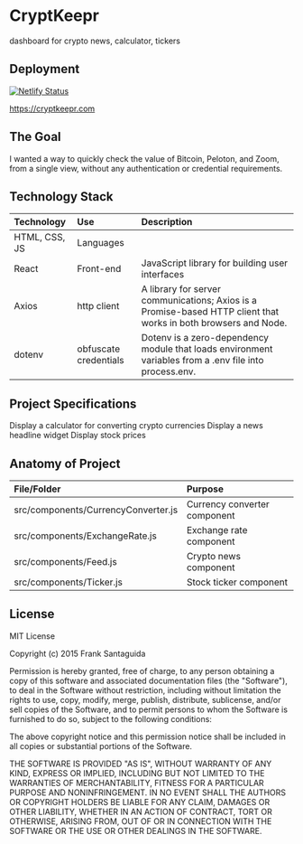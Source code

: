 # CryptKeepr
dashboard for crypto news, calculator, tickers
<br>

## Deployment
[![Netlify Status](https://api.netlify.com/api/v1/badges/3e01cfbb-cf04-4379-8587-5f6a806650f0/deploy-status)](https://app.netlify.com/sites/stoic-beaver-5c50a6/deploys)

https://cryptkeepr.com


## The Goal
I wanted a way to quickly check the value of Bitcoin, Peloton, and Zoom, from a single view, without any authentication or credential requirements.


## Technology Stack

| Technology    	| Use           	  | Description     	|
| :------------------|:-------------------| :----------------	|
| HTML, CSS, JS 			| Languages     | 				  |
| React	| Front-end			  |	JavaScript library for building user interfaces            |
|Axios|	http client|	A library for server communications; Axios is a Promise-based HTTP client that works in both browsers and Node.|
|dotenv| obfuscate credentials| Dotenv is a zero-dependency module that loads environment variables from a .env file into process.env.|

## Project Specifications
Display a calculator for converting crypto currencies
Display a news headline widget
Display stock prices

## Anatomy of Project


| File/Folder    	| Purpose           	  |
| :------------------|:-------------------|
| src/components/CurrencyConverter.js		 			| Currency converter component|
| src/components/ExchangeRate.js		 			| Exchange rate component    |
| src/components/Feed.js	 			| Crypto news component     |
| src/components/Ticker.js| Stock ticker component     |



## License
MIT License

Copyright (c) 2015 Frank Santaguida

Permission is hereby granted, free of charge, to any person obtaining a copy
of this software and associated documentation files (the "Software"), to deal
in the Software without restriction, including without limitation the rights
to use, copy, modify, merge, publish, distribute, sublicense, and/or sell
copies of the Software, and to permit persons to whom the Software is
furnished to do so, subject to the following conditions:

The above copyright notice and this permission notice shall be included in all
copies or substantial portions of the Software.

THE SOFTWARE IS PROVIDED "AS IS", WITHOUT WARRANTY OF ANY KIND, EXPRESS OR
IMPLIED, INCLUDING BUT NOT LIMITED TO THE WARRANTIES OF MERCHANTABILITY,
FITNESS FOR A PARTICULAR PURPOSE AND NONINFRINGEMENT. IN NO EVENT SHALL THE
AUTHORS OR COPYRIGHT HOLDERS BE LIABLE FOR ANY CLAIM, DAMAGES OR OTHER
LIABILITY, WHETHER IN AN ACTION OF CONTRACT, TORT OR OTHERWISE, ARISING FROM,
OUT OF OR IN CONNECTION WITH THE SOFTWARE OR THE USE OR OTHER DEALINGS IN THE
SOFTWARE.

